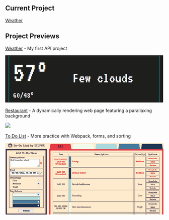 ## Current Project
[Weather](https://github.com/TYLPHE/weather)

## Project Previews
[Weather](https://github.com/TYLPHE/weather) - My first API project

![](https://github.com/TYLPHE/TYLPHE/blob/main/readmeAssets/preview-weather.gif)

[Restaurant](https://github.com/TYLPHE/restaurant) - A dynamically rendering web page featuring a parallaxing background
 
![](https://github.com/TYLPHE/TYLPHE/blob/main/readmeAssets/preview-restaurant.gif)

[To Do List](https://github.com/TYLPHE/to-do-list) - More practice with Webpack, forms, and sorting
 
![](https://github.com/TYLPHE/TYLPHE/blob/main/readmeAssets/toDoList.gif)

